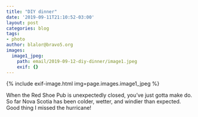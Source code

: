 ```yaml
---
title: "DIY dinner"
date: '2019-09-11T21:10:52-03:00'
layout: post
categories: blog
tags:
- photo
author: blalor@bravo5.org
images:
  image1_jpeg:
    path: email/2019-09-12-diy-dinner/image1.jpeg
    exif: {}
---
```


{% include exif-image.html img=page.images.image1_jpeg %}

When the Red Shoe Pub is unexpectedly closed, you’ve just gotta make do. So far Nova Scotia has been colder, wetter, and windier than expected. Good thing I missed the hurricane!


